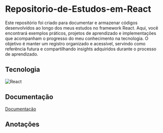 # Repositorio-de-Estudos-em-React
 Este repositório foi criado para documentar e armazenar códigos desenvolvidos ao longo dos meus estudos no framework React. Aqui, você encontrará exemplos práticos, projetos de aprendizado e implementações que acompanham o progresso do meu conhecimento na tecnologia. O objetivo é manter um registro organizado e acessível, servindo como referência futura e compartilhando insights adquiridos durante o processo de aprendizado.

## Tecnologia 
![React](https://img.shields.io/badge/React-20232A?style=for-the-badge&logo=react&logoColor=61DAFB)
## Documentação
[Documentação](https://pt-br.react.dev/learn)
## Anotações